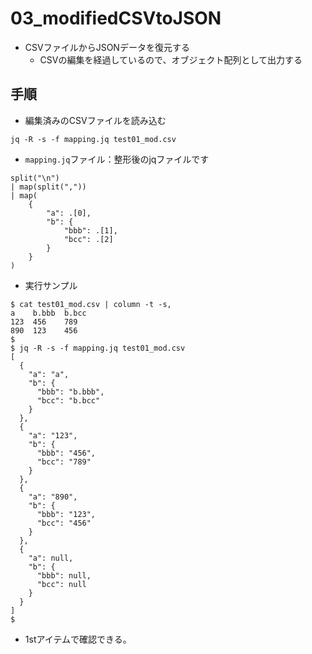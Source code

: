 # 03_modifiedCSVtoJSON
- CSVファイルからJSONデータを復元する
  - CSVの編集を経過しているので、オブジェクト配列として出力する

## 手順
- 編集済みのCSVファイルを読み込む
```shell
jq -R -s -f mapping.jq test01_mod.csv
```

- `mapping.jq`ファイル：整形後のjqファイルです
```
split("\n")
| map(split(","))
| map(
    {
        "a": .[0],
        "b": {
            "bbb": .[1],
            "bcc": .[2]
        }
    }
)
```

- 実行サンプル
```shell
$ cat test01_mod.csv | column -t -s,
a    b.bbb  b.bcc
123  456    789
890  123    456
$
$ jq -R -s -f mapping.jq test01_mod.csv
[
  {
    "a": "a",
    "b": {
      "bbb": "b.bbb",
      "bcc": "b.bcc"
    }
  },
  {
    "a": "123",
    "b": {
      "bbb": "456",
      "bcc": "789"
    }
  },
  {
    "a": "890",
    "b": {
      "bbb": "123",
      "bcc": "456"
    }
  },
  {
    "a": null,
    "b": {
      "bbb": null,
      "bcc": null
    }
  }
]
$
```
  - 1stアイテムで確認できる。
